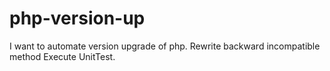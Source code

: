 # php-version-up

I want to automate version upgrade of php.
Rewrite backward incompatible method Execute UnitTest.
